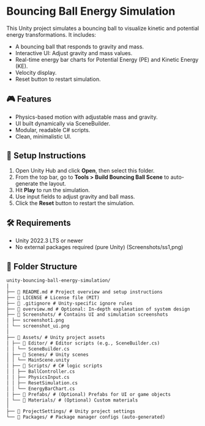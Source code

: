 # Bouncing Ball Energy Simulation

This Unity project simulates a bouncing ball to visualize kinetic and potential energy transformations. It includes:

- A bouncing ball that responds to gravity and mass.
- Interactive UI: Adjust gravity and mass values.
- Real-time energy bar charts for Potential Energy (PE) and Kinetic Energy (KE).
- Velocity display.
- Reset button to restart simulation.

## 🎮 Features

- Physics-based motion with adjustable mass and gravity.
- UI built dynamically via SceneBuilder.
- Modular, readable C# scripts.
- Clean, minimalistic UI.

## 🚀 Setup Instructions

1. Open Unity Hub and click **Open**, then select this folder.
2. From the top bar, go to **Tools > Build Bouncing Ball Scene** to auto-generate the layout.
3. Hit **Play** to run the simulation.
4. Use input fields to adjust gravity and ball mass.
5. Click the **Reset** button to restart the simulation.

## 🛠 Requirements

- Unity 2022.3 LTS or newer
- No external packages required (pure Unity)
  (Screenshots/ss1,png)

## 📂 Folder Structure

```txt
unity-bouncing-ball-energy-simulation/
│
├── 📄 README.md # Project overview and setup instructions
├── 📄 LICENSE # License file (MIT)
├── 📄 .gitignore # Unity-specific ignore rules
├── 📄 overview.md # Optional: In-depth explanation of system design
├── 📁 Screenshots/ # Contains UI and simulation screenshots
│ ├── screenshot1.png
│ └── screenshot_ui.png
│
├── 📁 Assets/ # Unity project assets
│ ├── 📁 Editor/ # Editor scripts (e.g., SceneBuilder.cs)
│ │ └── SceneBuilder.cs
│ ├── 📁 Scenes/ # Unity scenes
│ │ └── MainScene.unity
│ ├── 📁 Scripts/ # C# logic scripts
│ │ ├── BallController.cs
│ │ ├── PhysicsInput.cs
│ │ ├── ResetSimulation.cs
│ │ └── EnergyBarChart.cs
│ ├── 📁 Prefabs/ # (Optional) Prefabs for UI or game objects
│ └── 📁 Materials/ # (Optional) Custom materials
│
├── 📁 ProjectSettings/ # Unity project settings
└── 📁 Packages/ # Package manager configs (auto-generated)
